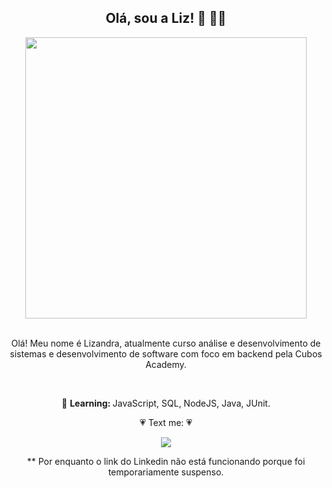 
<span align="center">

##  Olá, sou a Liz! 👋 👩‍💻

</span>


<div align="center">
<img src="https://github.com/Lizaliz0/Lizaliz0/assets/138259133/6df4e6f1-65c2-48c8-be6c-f225609b72ba" width="450px"  />
</div>
<br/>

<p align="center">
  Olá! Meu nome é Lizandra, atualmente curso análise e desenvolvimento de sistemas e desenvolvimento de software com foco em backend pela Cubos Academy. 

</p>
<br/>

<p align="center">
  🚀  <strong>Learning: </strong> JavaScript, SQL, NodeJS, Java, JUnit.
</p>

<p align="center">
  💗 Text me: 💗               
</p>

<p align="center">
  <a href="https:/www.linkedin.com/in/lizzgomes//" alt="Linkedin">
  <img src="https://img.shields.io/badge/-Linkedin-0e76a8?style=for-the-badge&logo=Linkedin&logoColor=white&link=https:/https://www.linkedin.com/in/lizzgomes//" /></a>
</p>  

<p align="center">
 ** Por enquanto o link do Linkedin não está funcionando porque foi temporariamente suspenso. 
</p>
